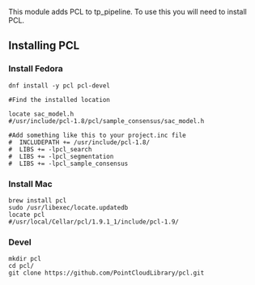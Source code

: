 
This module adds PCL to tp_pipeline. To use this you will need to install PCL.

## Installing PCL

### Install Fedora
```
dnf install -y pcl pcl-devel

#Find the installed location

locate sac_model.h
#/usr/include/pcl-1.8/pcl/sample_consensus/sac_model.h

#Add something like this to your project.inc file
#  INCLUDEPATH += /usr/include/pcl-1.8/
#  LIBS += -lpcl_search
#  LIBS += -lpcl_segmentation
#  LIBS += -lpcl_sample_consensus

```

### Install Mac
```
brew install pcl
sudo /usr/libexec/locate.updatedb
locate pcl
#/usr/local/Cellar/pcl/1.9.1_1/include/pcl-1.9/
```

### Devel
```
mkdir pcl
cd pcl/
git clone https://github.com/PointCloudLibrary/pcl.git

```
